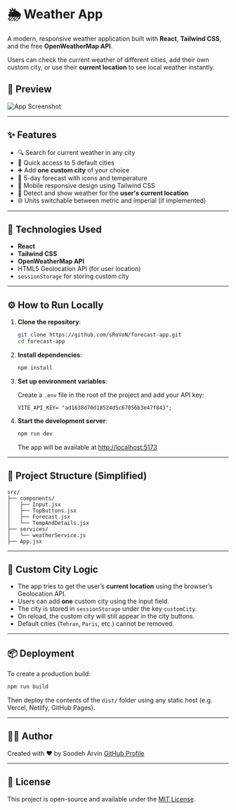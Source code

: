 # 🌦️ Weather App

A modern, responsive weather application built with **React**, **Tailwind CSS**, and the free **OpenWeatherMap API**.

Users can check the current weather of different cities, add their own custom city, or use their **current location** to see local weather instantly.

## 📸 Preview

![App Screenshot](./screenshot.png)

---

## ✨ Features

- 🔍 Search for current weather in any city
- 📍 Quick access to 5 default cities
- ➕ Add **one custom city** of your choice
- 📅 5-day forecast with icons and temperature
- 📱 Mobile responsive design using Tailwind CSS
- 🧭 Detect and show weather for the **user's current location**
- 🌐 Units switchable between metric and imperial (if implemented)

---

## 🚀 Technologies Used

- **React**
- **Tailwind CSS**
- **OpenWeatherMap API**
- HTML5 Geolocation API (for user location)
- `sessionStorage` for storing custom city

---

## ⚙️ How to Run Locally

1. **Clone the repository**:

   ```bash
   git clone https://github.com/sRoVoN/forecast-app.git
   cd forecast-app

   ```

2. **Install dependencies**:

   ```bash
   npm install
   ```

3. **Set up environment variables**:

   Create a `.env` file in the root of the project and add your API key:

   ```
   VITE_API_KEY= "ad1638d70d18524d5c67056b3e47f843";
   ```

4. **Start the development server**:

   ```bash
   npm run dev
   ```

   The app will be available at [http://localhost:5173](http://localhost:5173)

---

## 🧠 Project Structure (Simplified)

```
src/
├── components/
│   ├── Input.jsx
│   ├── TopButtons.jsx
│   ├── Forecast.jsx
│   └── TempAndDetails.jsx
├── services/
│   └── weatherService.js
├── App.jsx

```

---

## 📝 Custom City Logic

- The app tries to get the user’s **current location** using the browser’s Geolocation API.
- Users can add **one** custom city using the input field.
- The city is stored in `sessionStorage` under the key `customCity`.
- On reload, the custom city will still appear in the city buttons.
- Default cities (`Tehran`, `Paris`, etc.) cannot be removed.

---

## 📦 Deployment

To create a production build:

```bash
npm run build
```

Then deploy the contents of the `dist/` folder using any static host (e.g. Vercel, Netlify, GitHub Pages).

---

## 🙋‍♂️ Author

Created with ❤️ by Soodeh Arvin
[GitHub Profile](https://github.com/sRoVoN)

---

## 📄 License

This project is open-source and available under the [MIT License](LICENSE).
